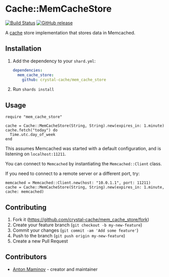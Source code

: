 # Cache::MemCacheStore

[![Build Status](https://travis-ci.org/crystal-cache/mem_cache_store.svg?branch=main)](https://travis-ci.org/crystal-cache/mem_cache_store)
[![GitHub release](https://img.shields.io/github/release/crystal-cache/mem_cache_store.svg)](https://github.com/crystal-cache/mem_cache_store/releases)

A [cache](https://github.com/crystal-cache/cache) store implementation that stores data in Memcached.

## Installation

1. Add the dependency to your `shard.yml`:

   ```yaml
   dependencies:
     mem_cache_store:
       github: crystal-cache/mem_cache_store
   ```

2. Run `shards install`

## Usage

```crystal
require "mem_cache_store"
```

```crystal
cache = Cache::MemCacheStore(String, String).new(expires_in: 1.minute)
cache.fetch("today") do
  Time.utc.day_of_week
end
```

This assumes Memcached was started with a default configuration, and is listening on `localhost:11211`.

You can connect to `Memcached` by instantiating the `Memcached::Client` class.

If you need to connect to a remote server or a different port, try:

```crystal
memcached = Memcached::Client.new(host: "10.0.1.1", port: 11211)
cache = Cache::MemCacheStore(String, String).new(expires_in: 1.minute, cache: memcached)
```

## Contributing

1. Fork it (<https://github.com/crystal-cache/mem_cache_store/fork>)
2. Create your feature branch (`git checkout -b my-new-feature`)
3. Commit your changes (`git commit -am 'Add some feature'`)
4. Push to the branch (`git push origin my-new-feature`)
5. Create a new Pull Request

## Contributors

- [Anton Maminov](https://github.com/mamantoha) - creator and maintainer
